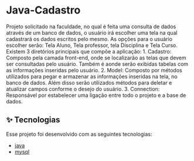 # Java-Cadastro
  Projeto solicitado na faculdade, no qual é feita uma consulta de dados através de um banco de dados, o usuário irá escolher uma tela na qual cadastrará os dados escritos pelo mesmo. As opções para o usuário escolher serão: Tela Aluno, Tela professor, tela Disciplina e Tela Curso.
  Existem 3 diretórios principais que compõe a aplicação:
    1.	Cadastro: Composto pela camada front-end, onde se localizarão as telas que devem ser consultadas pelo usuário. Também é aonde serão exibidas tabelas com as informações         inseridas pelo usuário.
    2.	Model: Composto por métodos utilizados para pegar e armazenar as informações inseridas na tela, no banco de dados. Além disso serão utilizados métodos para deletar e           atualizar campos conforme o desejo do usuário.
    3.	Connection: Responsável por estabelecer uma ligação entre todo o projeto e a base de dados.


## ✨ Tecnologias

Esse projeto foi desenvolvido com as seguintes tecnologias:

- [java](https://www.java.com/en/)
- [mysql](https://www.mysql.com/)
